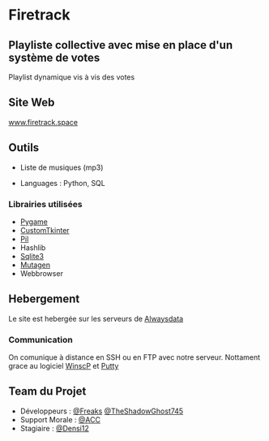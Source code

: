 # Firetrack
Playliste collective avec mise en place d'un système de votes
---
Playlist dynamique vis à vis des votes
## Site Web
www.firetrack.space
## Outils
* Liste de musiques (mp3) 

* Languages : Python, SQL
 ### Librairies utilisées
  * [Pygame](https://github.com/pygame/pygame)
  * [CustomTkinter](https://github.com/TomSchimansky/CustomTkinter)
  * [Pil](https://github.com/python-pillow/Pillow)
  * Hashlib
  * [Sqlite3](https://github.com/sqlite/sqlite)
  * [Mutagen](https://github.com/mutagen-io/mutagen)
  * Webbrowser
 
## Hebergement
Le site est hebergée sur les serveurs de [Alwaysdata](https://www.alwaysdata.com/fr/)
### Communication
  On comunique à distance en SSH ou en FTP avec notre serveur. Nottament grace au logiciel [WinscP](https://winscp.net/eng/download.php) et [Putty](https://www.putty.org/)
## Team du Projet

* Développeurs : [@Freaks](https://github.com/Hugo-Galley) [@TheShadowGhost745](https://github.com/TheShadowGhost745) 
* Support Morale : [@ACC](https://github.com/Accel-O)
* Stagiaire :  [@Densi12](https://github.com/Densi2)

